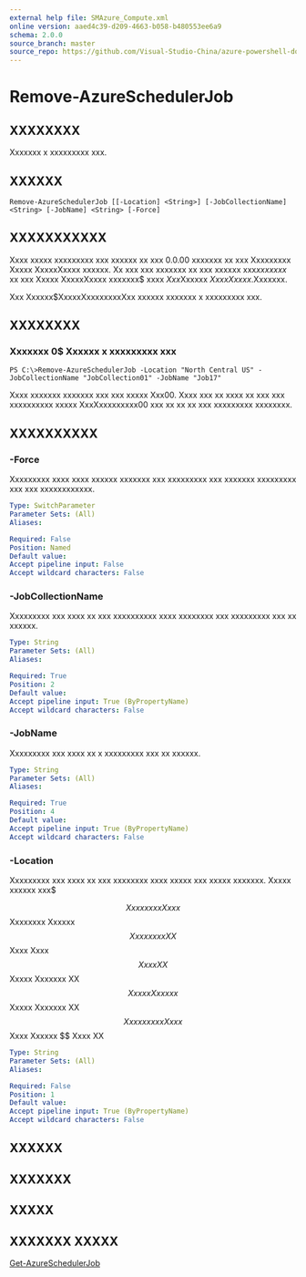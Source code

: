 ```yaml
---
external help file: SMAzure_Compute.xml
online version: aaed4c39-d209-4663-b058-b480553ee6a9
schema: 2.0.0
source_branch: master
source_repo: https://github.com/Visual-Studio-China/azure-powershell-docs-int
---
```


# Remove-AzureSchedulerJob
## XXXXXXXX
Xxxxxxx x xxxxxxxxx xxx.

## XXXXXX

```
Remove-AzureSchedulerJob [[-Location] <String>] [-JobCollectionName] <String> [-JobName] <String> [-Force]
```

## XXXXXXXXXXX
Xxxx xxxxx xxxxxxxxx xxx xxxxxx xx xxx 0.0.00 xxxxxxx xx xxx Xxxxxxxxx Xxxxx XxxxxXxxxx xxxxxx.
Xx xxx xxx xxxxxxx xx xxx xxxxxx xxx$xx xxxxx$ xx xxx Xxxxx XxxxxXxxxx xxxxxxx$ xxxx $Xxx$Xxxxxx $Xxxx Xxxxx$.Xxxxxxx.

Xxx Xxxxxx$XxxxxXxxxxxxxxXxx xxxxxx xxxxxxx x xxxxxxxxx xxx.

## XXXXXXXX

### Xxxxxxx 0$ Xxxxxx x xxxxxxxxx xxx
```
PS C:\>Remove-AzureSchedulerJob -Location "North Central US" -JobCollectionName "JobCollection01" -JobName "Job17"
```

Xxxx xxxxxxx xxxxxxx xxx xxx xxxxx Xxx00.
Xxxx xxx xx xxxx xx xxx xxx xxxxxxxxxx xxxxx XxxXxxxxxxxxx00 xxx xx xx xx xxx xxxxxxxxx xxxxxxxx.

## XXXXXXXXXX

### -Force
Xxxxxxxxx xxxx xxxx xxxxxx xxxxxxx xxx xxxxxxxxx xxx xxxxxxx xxxxxxxxx xxx xxx xxxxxxxxxxxx.

```yaml
Type: SwitchParameter
Parameter Sets: (All)
Aliases: 

Required: False
Position: Named
Default value: 
Accept pipeline input: False
Accept wildcard characters: False
```

### -JobCollectionName
Xxxxxxxxx xxx xxxx xx xxx xxxxxxxxxx xxxx xxxxxxxx xxx xxxxxxxxx xxx xx xxxxxx.

```yaml
Type: String
Parameter Sets: (All)
Aliases: 

Required: True
Position: 2
Default value: 
Accept pipeline input: True (ByPropertyName)
Accept wildcard characters: False
```

### -JobName
Xxxxxxxxx xxx xxxx xx x xxxxxxxxx xxx xx xxxxxx.

```yaml
Type: String
Parameter Sets: (All)
Aliases: 

Required: True
Position: 4
Default value: 
Accept pipeline input: True (ByPropertyName)
Accept wildcard characters: False
```

### -Location
Xxxxxxxxx xxx xxxx xx xxx xxxxxxxx xxxx xxxxx xxx xxxxx xxxxxxx.
Xxxxx xxxxxx xxx$ 

$$ Xxxxxxxx Xxxx $$ Xxxxxxxx Xxxxxx $$ Xxxxxxxx XX $$ Xxxx Xxxx $$ Xxxx XX $$ Xxxxx Xxxxxxx XX $$ Xxxxx Xxxxxx $$ Xxxxx Xxxxxxx XX $$ Xxxxxxxxx Xxxx $$ Xxxx Xxxxxx $$ Xxxx XX

```yaml
Type: String
Parameter Sets: (All)
Aliases: 

Required: False
Position: 1
Default value: 
Accept pipeline input: True (ByPropertyName)
Accept wildcard characters: False
```

## XXXXXX

## XXXXXXX

## XXXXX

## XXXXXXX XXXXX

[Get-AzureSchedulerJob](aaed4c39-d209-4663-b058-b480553ee6a9)


